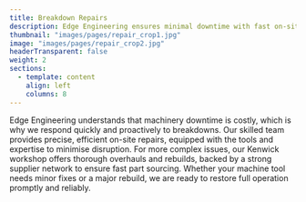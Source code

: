 ```yaml
---
title: Breakdown Repairs
description: Edge Engineering ensures minimal downtime with fast on-site repairs, restoring your machinery quickly and reliably.
thumbnail: "images/pages/repair_crop1.jpg"
image: "images/pages/repair_crop2.jpg"
headerTransparent: false
weight: 2
sections:
  - template: content
    align: left
    columns: 8
---
```


Edge Engineering understands that machinery downtime is costly, which is why we respond quickly and proactively to breakdowns. Our skilled team provides precise, efficient on-site repairs, equipped with the tools and expertise to minimise disruption. For more complex issues, our Kenwick workshop offers thorough overhauls and rebuilds, backed by a strong supplier network to ensure fast part sourcing. Whether your machine tool needs minor fixes or a major rebuild, we are ready to restore full operation promptly and reliably.
